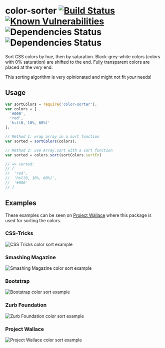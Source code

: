 # color-sorter [![Build Status](https://travis-ci.org/bartveneman/color-sorter.svg?branch=master)](https://travis-ci.org/bartveneman/color-sorter) [![Known Vulnerabilities](https://snyk.io/test/github/bartveneman/color-sorter/badge.svg)](https://snyk.io/test/github/bartveneman/color-sorter) ![Dependencies Status](https://img.shields.io/david/bartveneman/color-sorter.svg) ![Dependencies Status](https://img.shields.io/david/dev/bartveneman/color-sorter.svg)

Sort CSS colors by hue, then by saturation. Black-grey-white colors (colors with 0% saturation) are shifted to the end. Fully transparent colors are placed at the *very* end.

This sorting algorithm is very opinionated and might not fit *your* needs!

## Usage

```js
var sortColors = require('color-sorter');
var colors = [
  '#000',
  'red',
  'hsl(0, 10%, 60%)'
];

// Method 1: wrap array in a sort function
var sorted = sortColors(colors);

// Method 2: use Array.sort with a sort function
var sorted = colors.sort(sortColors.sortFn)

// => sorted:
// [
//  'red',
//  'hsl(0, 10%, 60%)',
//  '#000'
// ]
```

## Examples

These examples can be seen on [Project Wallace](https://projectwallace.com) where this package is used for sorting the colors.

### CSS-Tricks

![CSS Tricks color sort example](/examples/css-tricks.png)

### Smashing Magazine

![Smashing Magazine color sort example](/examples/smashing-magazine.png)

### Bootstrap

![Bootstrap color sort example](/examples/bootstrap.png)

### Zurb Foundation

![Zurb Foundation color sort example](/examples/foundation.png)

### Project Wallace

![Project Wallace color sort example](/examples/project-wallace.png)